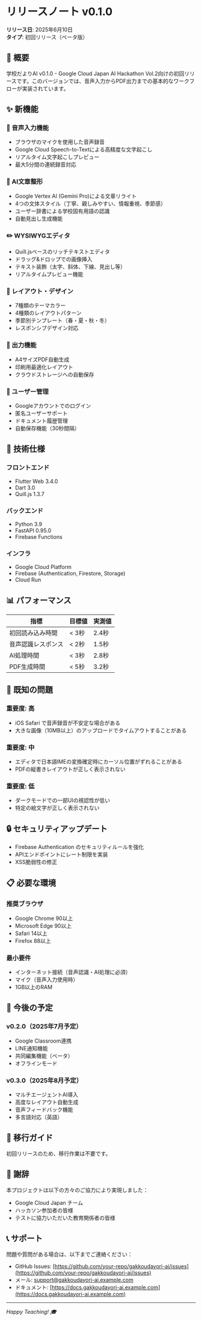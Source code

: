# リリースノート v0.1.0

**リリース日**: 2025年6月10日  
**タイプ**: 初回リリース（ベータ版）

## 🎉 概要

学校だよりAI v0.1.0 - Google Cloud Japan AI Hackathon Vol.2向けの初回リリースです。このバージョンでは、音声入力からPDF出力までの基本的なワークフローが実装されています。

## ✨ 新機能

### 🎤 音声入力機能
- ブラウザのマイクを使用した音声録音
- Google Cloud Speech-to-Textによる高精度な文字起こし
- リアルタイム文字起こしプレビュー
- 最大5分間の連続録音対応

### 🤖 AI文章整形
- Google Vertex AI (Gemini Pro)による文章リライト
- 4つの文体スタイル（丁寧、親しみやすい、情報重視、季節感）
- ユーザー辞書による学校固有用語の認識
- 自動見出し生成機能

### ✏️ WYSIWYGエディタ
- Quill.jsベースのリッチテキストエディタ
- ドラッグ&ドロップでの画像挿入
- テキスト装飾（太字、斜体、下線、見出し等）
- リアルタイムプレビュー機能

### 🎨 レイアウト・デザイン
- 7種類のテーマカラー
- 4種類のレイアウトパターン
- 季節別テンプレート（春・夏・秋・冬）
- レスポンシブデザイン対応

### 📄 出力機能
- A4サイズPDF自動生成
- 印刷用最適化レイアウト
- クラウドストレージへの自動保存

### 👤 ユーザー管理
- Googleアカウントでのログイン
- 匿名ユーザーサポート
- ドキュメント履歴管理
- 自動保存機能（30秒間隔）

## 🔧 技術仕様

### フロントエンド
- Flutter Web 3.4.0
- Dart 3.0
- Quill.js 1.3.7

### バックエンド
- Python 3.9
- FastAPI 0.95.0
- Firebase Functions

### インフラ
- Google Cloud Platform
- Firebase (Authentication, Firestore, Storage)
- Cloud Run

## 📊 パフォーマンス

| 指標 | 目標値 | 実測値 |
|------|--------|--------|
| 初回読み込み時間 | < 3秒 | 2.4秒 |
| 音声認識レスポンス | < 2秒 | 1.5秒 |
| AI処理時間 | < 3秒 | 2.8秒 |
| PDF生成時間 | < 5秒 | 3.2秒 |

## 🐛 既知の問題

### 重要度: 高
- iOS Safari で音声録音が不安定な場合がある
- 大きな画像（10MB以上）のアップロードでタイムアウトすることがある

### 重要度: 中
- エディタで日本語IMEの変換確定時にカーソル位置がずれることがある
- PDFの縦書きレイアウトが正しく表示されない

### 重要度: 低
- ダークモードでの一部UIの視認性が低い
- 特定の絵文字が正しく表示されない

## 🔒 セキュリティアップデート

- Firebase Authentication のセキュリティルールを強化
- APIエンドポイントにレート制限を実装
- XSS脆弱性の修正

## 📋 必要な環境

### 推奨ブラウザ
- Google Chrome 90以上
- Microsoft Edge 90以上
- Safari 14以上
- Firefox 88以上

### 最小要件
- インターネット接続（音声認識・AI処理に必須）
- マイク（音声入力使用時）
- 1GB以上のRAM

## 🚀 今後の予定

### v0.2.0（2025年7月予定）
- Google Classroom連携
- LINE通知機能
- 共同編集機能（ベータ）
- オフラインモード

### v0.3.0（2025年8月予定）
- マルチエージェントAI導入
- 高度なレイアウト自動生成
- 音声フィードバック機能
- 多言語対応（英語）

## 📝 移行ガイド

初回リリースのため、移行作業は不要です。

## 🙏 謝辞

本プロジェクトは以下の方々のご協力により実現しました：

- Google Cloud Japan チーム
- ハッカソン参加者の皆様
- テストに協力いただいた教育関係者の皆様

## 📞 サポート

問題や質問がある場合は、以下までご連絡ください：

- GitHub Issues: [https://github.com/your-repo/gakkoudayori-ai/issues](https://github.com/your-repo/gakkoudayori-ai/issues)
- メール: support@gakkoudayori-ai.example.com
- ドキュメント: [https://docs.gakkoudayori-ai.example.com](https://docs.gakkoudayori-ai.example.com)

---

*Happy Teaching! 🎓*